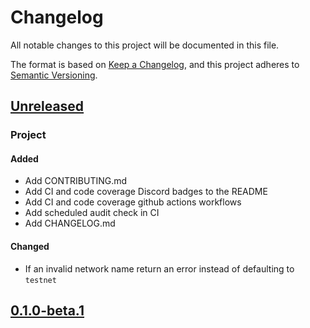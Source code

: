 # Changelog
All notable changes to this project will be documented in this file.

The format is based on [Keep a Changelog](https://keepachangelog.com/en/1.0.0/),
and this project adheres to [Semantic Versioning](https://semver.org/spec/v2.0.0.html).

## [Unreleased]

### Project
#### Added
- Add CONTRIBUTING.md
- Add CI and code coverage Discord badges to the README
- Add CI and code coverage github actions workflows
- Add scheduled audit check in CI
- Add CHANGELOG.md

#### Changed
- If an invalid network name return an error instead of defaulting to `testnet`

## [0.1.0-beta.1]

[unreleased]: https://github.com/bitcoindevkit/bdk-cli/compare/0.1.0-beta.1...HEAD
[0.1.0-beta.1]: https://github.com/bitcoindevkit/bdk-cli/compare/84a02e35...0.1.0-beta.1
[bdk0.2]: https://github.com/bitcoindevkit/bdk/releases/tag/v0.2.0